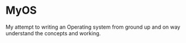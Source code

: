 MyOS
====

My attempt to writing an Operating system from ground up and on way understand the concepts and working.

